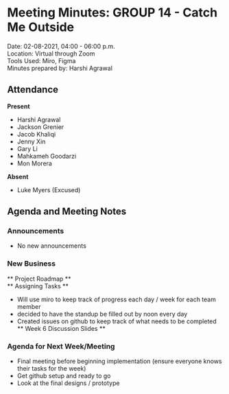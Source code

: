 # Meeting Minutes: GROUP 14 - **Catch Me Outside**
Date: 02-08-2021, 04:00 - 06:00 p.m.  
Location: Virtual through Zoom   
Tools Used: Miro, Figma   
Minutes prepared by: Harshi Agrawal

## Attendance
**Present**
- Harshi Agrawal
- Jackson Grenier
- Jacob Khaliqi
- Jenny Xin
- Gary Li
- Mahkameh Goodarzi
- Mon Morera

**Absent**
- Luke Myers (Excused)

## Agenda and Meeting Notes
### Announcements
- No new announcements

### New Business
** Project Roadmap **   
** Assigning Tasks **
- Will use miro to keep track of progress each day / week for each team member
 - decided to have the standup be filled out by noon every day
- Created issues on github to keep track of what needs to be completed
** Week 6 Discussion Slides **

### Agenda for Next Week/Meeting
- Final meeting before beginning implementation (ensure everyone knows their tasks for the week)
- Get github setup and ready to go
- Look at the final designs / prototype 
